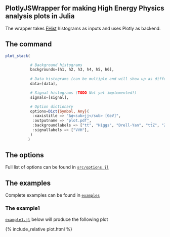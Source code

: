 ## PlotlyJSWrapper for making High Energy Physics analysis plots in Julia

The wrapper takes [FHist](https://github.com/Moelf/FHist.jl) histograms as inputs and uses Plotly as backend.

## The command

```julia
plot_stack(

           # Background histograms
           backgrounds=[h1, h2, h3, h4, h5, h6],
           
           # Data histograms (can be multiple and will show up as different color data and multiple ratios)
           data=[data],

           # Signal histograms (TODO Not yet implemented!)
           signals=[signal],

           # Option dictionary
           options=Dict{Symbol, Any}(
            :xaxistitle => "Δϕ<sub>jj</sub> [GeV]",
            :outputname => "plot.pdf",
            :backgroundlabels => ["tt̄", "Higgs", "Drell-Yan", "tt̄Z", "ZZ", "VBS WW"],
            :signallabels => ["VVH"],
           )
          )
```

## The options

Full list of options can be found in [```src/options.jl```](https://github.com/sgnoohc/PlotlyJSWrapper.jl/blob/main/src/options.jl)

## The examples

Complete examples can be found in [```examples```](https://github.com/sgnoohc/PlotlyJSWrapper.jl/blob/main/examples)

### The example1

[```example1.jl```](https://github.com/sgnoohc/PlotlyJSWrapper.jl/blob/main/examples/example1.jl) below will produce the following plot

{% include_relative plot.html %}
